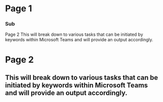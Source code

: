 # Page 1
### Sub 
Page 2 This will break down to various tasks that can be initiated by keywords within Microsoft Teams and will provide an output accordingly.

# Page 2
## This will break down to various tasks that can be initiated by keywords within Microsoft Teams and will provide an output accordingly.    
